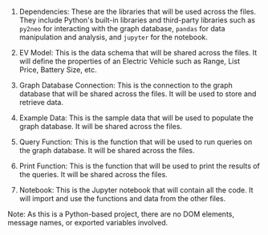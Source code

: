 1. Dependencies: These are the libraries that will be used across the files. They include Python's built-in libraries and third-party libraries such as `py2neo` for interacting with the graph database, `pandas` for data manipulation and analysis, and `jupyter` for the notebook.

2. EV Model: This is the data schema that will be shared across the files. It will define the properties of an Electric Vehicle such as Range, List Price, Battery Size, etc.

3. Graph Database Connection: This is the connection to the graph database that will be shared across the files. It will be used to store and retrieve data.

4. Example Data: This is the sample data that will be used to populate the graph database. It will be shared across the files.

5. Query Function: This is the function that will be used to run queries on the graph database. It will be shared across the files.

6. Print Function: This is the function that will be used to print the results of the queries. It will be shared across the files.

7. Notebook: This is the Jupyter notebook that will contain all the code. It will import and use the functions and data from the other files.

Note: As this is a Python-based project, there are no DOM elements, message names, or exported variables involved.
